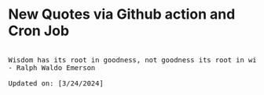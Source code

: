 # New Quotes via Github action and Cron Job

<pre>
<!-- #quote -->
Wisdom has its root in goodness, not goodness its root in wisdom.
- Ralph Waldo Emerson

Updated on: [3/24/2024]
<!-- #quoteEnd -->
</pre>
